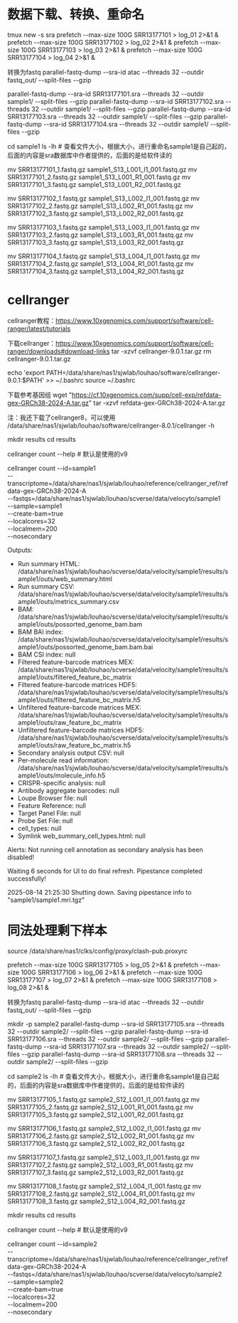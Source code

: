 # 数据下载、转换、重命名
tmux new -s sra
prefetch --max-size 100G SRR13177101 > log_01 2>&1 &
prefetch --max-size 100G SRR13177102 > log_02 2>&1 &
prefetch --max-size 100G SRR13177103 > log_03 2>&1 &
prefetch --max-size 100G SRR13177104 > log_04 2>&1 &



转换为fastq
parallel-fastq-dump --sra-id atac --threads 32  --outdir fastq_out/ --split-files --gzip

parallel-fastq-dump --sra-id SRR13177101.sra --threads 32  --outdir sample1/ --split-files --gzip
parallel-fastq-dump --sra-id SRR13177102.sra --threads 32  --outdir sample1/ --split-files --gzip
parallel-fastq-dump --sra-id SRR13177103.sra --threads 32  --outdir sample1/ --split-files --gzip
parallel-fastq-dump --sra-id SRR13177104.sra --threads 32  --outdir sample1/ --split-files --gzip

cd sample1
ls -lh  # 查看文件大小，根据大小，进行重命名sample1是自己起的，后面的内容是sra数据库中作者提供的，后面的是给软件读的

mv SRR13177101_1.fastq.gz sample1_S13_L001_I1_001.fastq.gz
mv SRR13177101_2.fastq.gz sample1_S13_L001_R1_001.fastq.gz
mv SRR13177101_3.fastq.gz sample1_S13_L001_R2_001.fastq.gz

mv SRR13177102_1.fastq.gz sample1_S13_L002_I1_001.fastq.gz
mv SRR13177102_2.fastq.gz sample1_S13_L002_R1_001.fastq.gz
mv SRR13177102_3.fastq.gz sample1_S13_L002_R2_001.fastq.gz

mv SRR13177103_1.fastq.gz sample1_S13_L003_I1_001.fastq.gz
mv SRR13177103_2.fastq.gz sample1_S13_L003_R1_001.fastq.gz
mv SRR13177103_3.fastq.gz sample1_S13_L003_R2_001.fastq.gz

mv SRR13177104_1.fastq.gz sample1_S13_L004_I1_001.fastq.gz
mv SRR13177104_2.fastq.gz sample1_S13_L004_R1_001.fastq.gz
mv SRR13177104_3.fastq.gz sample1_S13_L004_R2_001.fastq.gz

# cellranger

cellranger教程：https://www.10xgenomics.com/support/software/cell-ranger/latest/tutorials

下载cellranger：https://www.10xgenomics.com/support/software/cell-ranger/downloads#download-links
tar -xzvf cellranger-9.0.1.tar.gz
rm cellranger-9.0.1.tar.gz

echo 'export PATH=/data/share/nas1/sjwlab/louhao/software/cellranger-9.0.1:$PATH' >> ~/.bashrc
source ~/.bashrc 

下载参考基因组
wget "https://cf.10xgenomics.com/supp/cell-exp/refdata-gex-GRCh38-2024-A.tar.gz"
tar -xzvf refdata-gex-GRCh38-2024-A.tar.gz

注：我还下载了cellranger8，可以使用
/data/share/nas1/sjwlab/louhao/software/cellranger-8.0.1/cellranger -h


mkdir results
cd results

cellranger count --help # 默认是使用的v9

cellranger count --id=sample1 \
                   --transcriptome=/data/share/nas1/sjwlab/louhao/reference/cellranger_ref/refdata-gex-GRCh38-2024-A \
                   --fastqs=/data/share/nas1/sjwlab/louhao/scverse/data/velocyto/sample1 \
                   --sample=sample1 \
                   --create-bam=true \
                   --localcores=32 \
                   --localmem=200 \
                   --nosecondary



Outputs:
- Run summary HTML:                         /data/share/nas1/sjwlab/louhao/scverse/data/velocity/sample1/results/sample1/outs/web_summary.html
- Run summary CSV:                          /data/share/nas1/sjwlab/louhao/scverse/data/velocity/sample1/results/sample1/outs/metrics_summary.csv
- BAM:                                      /data/share/nas1/sjwlab/louhao/scverse/data/velocity/sample1/results/sample1/outs/possorted_genome_bam.bam
- BAM BAI index:                            /data/share/nas1/sjwlab/louhao/scverse/data/velocity/sample1/results/sample1/outs/possorted_genome_bam.bam.bai
- BAM CSI index:                            null
- Filtered feature-barcode matrices MEX:    /data/share/nas1/sjwlab/louhao/scverse/data/velocity/sample1/results/sample1/outs/filtered_feature_bc_matrix
- Filtered feature-barcode matrices HDF5:   /data/share/nas1/sjwlab/louhao/scverse/data/velocity/sample1/results/sample1/outs/filtered_feature_bc_matrix.h5
- Unfiltered feature-barcode matrices MEX:  /data/share/nas1/sjwlab/louhao/scverse/data/velocity/sample1/results/sample1/outs/raw_feature_bc_matrix
- Unfiltered feature-barcode matrices HDF5: /data/share/nas1/sjwlab/louhao/scverse/data/velocity/sample1/results/sample1/outs/raw_feature_bc_matrix.h5
- Secondary analysis output CSV:            null
- Per-molecule read information:            /data/share/nas1/sjwlab/louhao/scverse/data/velocity/sample1/results/sample1/outs/molecule_info.h5
- CRISPR-specific analysis:                 null
- Antibody aggregate barcodes:              null
- Loupe Browser file:                       null
- Feature Reference:                        null
- Target Panel File:                        null
- Probe Set File:                           null
- cell_types:                               null
- Symlink web_summary_cell_types.html:      null

Alerts:
Not running cell annotation as secondary analysis has been disabled!

Waiting 6 seconds for UI to do final refresh.
Pipestance completed successfully!

2025-08-14 21:25:30 Shutting down.
Saving pipestance info to "sample1/sample1.mri.tgz"

# 同法处理剩下样本

source /data/share/nas1/clks/config/proxy/clash-pub.proxyrc

prefetch --max-size 100G SRR13177105 > log_05 2>&1 &
prefetch --max-size 100G SRR13177106 > log_06 2>&1 &
prefetch --max-size 100G SRR13177107 > log_07 2>&1 &
prefetch --max-size 100G SRR13177108 > log_08 2>&1 &

转换为fastq
parallel-fastq-dump --sra-id atac --threads 32  --outdir fastq_out/ --split-files --gzip

mkdir -p sample2
parallel-fastq-dump --sra-id SRR13177105.sra --threads 32  --outdir sample2/ --split-files --gzip
parallel-fastq-dump --sra-id SRR13177106.sra --threads 32  --outdir sample2/ --split-files --gzip
parallel-fastq-dump --sra-id SRR13177107.sra --threads 32  --outdir sample2/ --split-files --gzip
parallel-fastq-dump --sra-id SRR13177108.sra --threads 32  --outdir sample2/ --split-files --gzip

cd sample2
ls -lh  # 查看文件大小，根据大小，进行重命名sample1是自己起的，后面的内容是sra数据库中作者提供的，后面的是给软件读的

mv SRR13177105_1.fastq.gz sample2_S12_L001_I1_001.fastq.gz
mv SRR13177105_2.fastq.gz sample2_S12_L001_R1_001.fastq.gz
mv SRR13177105_3.fastq.gz sample2_S12_L001_R2_001.fastq.gz

mv SRR13177106_1.fastq.gz sample2_S12_L002_I1_001.fastq.gz
mv SRR13177106_2.fastq.gz sample2_S12_L002_R1_001.fastq.gz
mv SRR13177106_3.fastq.gz sample2_S12_L002_R2_001.fastq.gz

mv SRR13177107_1.fastq.gz sample2_S12_L003_I1_001.fastq.gz
mv SRR13177107_2.fastq.gz sample2_S12_L003_R1_001.fastq.gz
mv SRR13177107_3.fastq.gz sample2_S12_L003_R2_001.fastq.gz

mv SRR13177108_1.fastq.gz sample2_S12_L004_I1_001.fastq.gz
mv SRR13177108_2.fastq.gz sample2_S12_L004_R1_001.fastq.gz
mv SRR13177108_3.fastq.gz sample2_S12_L004_R2_001.fastq.gz


mkdir results
cd results

cellranger count --help # 默认是使用的v9

cellranger count --id=sample2 \
                   --transcriptome=/data/share/nas1/sjwlab/louhao/reference/cellranger_ref/refdata-gex-GRCh38-2024-A \
                   --fastqs=/data/share/nas1/sjwlab/louhao/scverse/data/velocyto/sample2 \
                   --sample=sample2 \
                   --create-bam=true \
                   --localcores=32 \
                   --localmem=200 \
                   --nosecondary